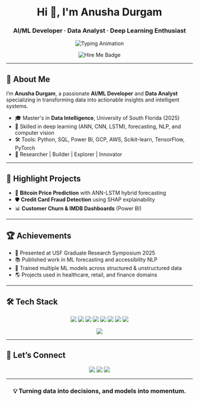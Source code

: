 <h1 align="center">Hi 👋, I'm Anusha Durgam</h1>
<h3 align="center">AI/ML Developer · Data Analyst · Deep Learning Enthusiast</h3>

<p align="center">
  <img src="https://readme-typing-svg.demolab.com?font=Orbitron&size=28&duration=3000&pause=500&center=true&vCenter=true&width=500&lines=AI%2FML+Innovator;Data+Analyst;Creative+Tech+Visionary;Ready+to+Revolutionize+Tech!" alt="Typing Animation"/>
</p>

<p align="center">
  <img src="https://img.shields.io/badge/Open%20to-AI%2FML%20%26%20Data%20Analytics%20Roles-07c?style=flat-square&logo=github" alt="Hire Me Badge" />
</p>

---

## 🧠 About Me

I’m **Anusha Durgam**, a passionate **AI/ML Developer** and **Data Analyst** specializing in transforming data into actionable insights and intelligent systems.

- 🎓 Master's in **Data Intelligence**, University of South Florida (2025)  
- 🧪 Skilled in deep learning (ANN, CNN, LSTM), forecasting, NLP, and computer vision  
- 🛠️ Tools: Python, SQL, Power BI, GCP, AWS, Scikit-learn, TensorFlow, PyTorch  
- 🚀 Researcher | Builder | Explorer | Innovator  

---

## 📌 Highlight Projects

- 🔮 **Bitcoin Price Prediction** with ANN-LSTM hybrid forecasting  
- 🛡️ **Credit Card Fraud Detection** using SHAP explainability  
- 📊 **Customer Churn & IMDB Dashboards** (Power BI)  

---

## 🏆 Achievements

- 📃 Presented at USF Graduate Research Symposium 2025  
- 📚 Published work in ML forecasting and accessibility NLP  
- 🧠 Trained multiple ML models across structured & unstructured data  
- 🌎 Projects used in healthcare, retail, and finance domains  

---

## 🛠️ Tech Stack

<p align="center">
  <img src="https://img.shields.io/badge/-Python-333333?style=flat&logo=python" />
  <img src="https://img.shields.io/badge/-SQL-4479A1?style=flat&logo=mysql&logoColor=white" />
  <img src="https://img.shields.io/badge/-Power%20BI-F2C811?style=flat&logo=powerbi" />
  <img src="https://img.shields.io/badge/-Tableau-E97627?style=flat&logo=tableau" />
  <img src="https://img.shields.io/badge/-TensorFlow-FF6F00?style=flat&logo=tensorflow" />
  <img src="https://img.shields.io/badge/-PyTorch-EE4C2C?style=flat&logo=pytorch" />
  <img src="https://img.shields.io/badge/-GCP-4285F4?style=flat&logo=googlecloud" />
  <img src="https://img.shields.io/badge/-AWS-232F3E?style=flat&logo=amazonaws" />
</p>

<p align="center">
  <img src="https://skillicons.dev/icons?i=python,pytorch,tensorflow,sql,tableau,powerbi,github,git,aws,gcp&theme=light" />
</p>

---

## 🔗 Let’s Connect

<p align="center">
  <a href="https://github.com/Anusha-me"><img src="https://img.shields.io/badge/GitHub-Anusha--me-181717?style=for-the-badge&logo=github" /></a>
  <a href="https://linkedin.com/in/dg-anushha"><img src="https://img.shields.io/badge/LinkedIn-Anusha%20Durgam-0077B5?style=for-the-badge&logo=linkedin" /></a>
  <a href="mailto:anushad@usf.edu"><img src="https://img.shields.io/badge/Email-Contact%20Me-D14836?style=for-the-badge&logo=gmail" /></a>
</p>

---

<h3 align="center">💡 Turning data into decisions, and models into momentum.</h3>
